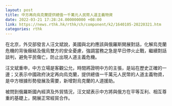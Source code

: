 ```yaml
---
layout: post
title: 中方再向烏克蘭提供總值一千萬元人民幣人道主義物資
date: 2022-03-21 17:28:24.000000000 +08:00
link: https://news.rthk.hk/rthk/ch/component/k2/1640105-20220321.htm
categories: rthk
---
```


在北京，外交部發言人汪文斌說，美國與北約應該與俄羅斯開展對話，化解烏克蘭危機的背後癥結及俄烏雙方的安全憂慮，強調當務之急是早日停火止戰，繼續對話談判，避免平民傷亡，防止出現人道主義危機。

汪文斌重申，中方立場是客觀公允，時間將證明中方的主張，是站在歷史正確的一邊；又表示中國政府決定再向烏克蘭，提供總值一千萬元人民幣的人道主義物資，是中方根據形勢發展及需要，新增對烏克蘭的人道援助。

被問到俄羅斯國內經濟及外貿情況，汪文斌表示中方將與俄方在平等互利、相互尊重的基礎上，開展正常經貿合作。
